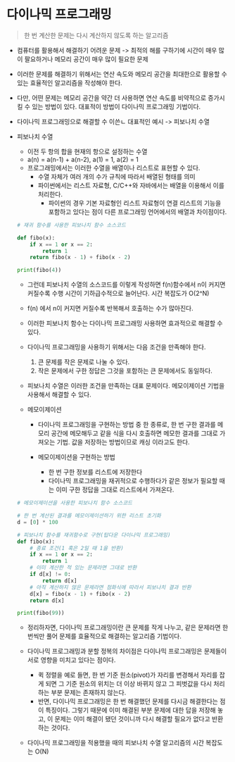 #  다이나믹 프로그래밍

> 한 번 계산한 문제는 다시 계산하지 않도록 하는 알고리즘

* 컴퓨터를 활용해서 해결하기 어려운 문제 -> 최적의 해를 구하기에 시간이 매우 많이 팔요하거나 메모리 공간이 매우 많이 필요한 문제
* 이러한 문제를 해결하기 위해서는 연산 속도와 메모리 공간을 최대한으로 활용할 수 있는 효율적인 알고리즘을 작성해야 한다.
* 다만, 어떤 문제는 메모리 공간을 약간 더 사용하면 연산 속도를 비약적으로 증가시킬 수 있는 방법이 있다. 대표적이 방법이 다이나믹 프로그래밍 기법이다. 
* 다이나믹 프로그래밍으로 해결할 수 이쓴ㄴ 대표적인 예시 -> 피보나치 수열

* 피보나치 수열

  * 이전 두 항의 합을 현재의 항으로 설정하는 수열
  * a(n) = a(n-1) + a(n-2), a(1) = 1, a(2) = 1
  * 프로그래밍에서는 이러한 수열을 배열이나 리스트로 표현할 수 있다. 
    * 수열 자체가 여러 개의 수가 규칙에 따라서 배열된 형태를 의미
    * 파이썬에서는 리스트 자료형, C/C++와 자바에서는 배열을 이용해서 이를 처리한다. 
      * 파이썬의 경우 기본 자료형인 리스트 자료형이 연결 리스트의 기능을 포함하고 있다는 점이 다른 프로그래밍 언어에서의 배열과 차이점이다.

  ```python
  # 재귀 함수를 사용한 피보나치 함수 소스코드
  
  def fibo(x):
      if x == 1 or x == 2:
          return 1
      return fibo(x - 1) + fibo(x - 2)
  
  print(fibo(4))
  ```

  * 그런데 피보나치 수열의 소스코드를 이렇게 작성하면 f(n)함수에서 n이 커지면 커질수록 수행 시간이 기하급수적으로 늘어난다. 시간 복잡도가 O(2^N)

  * f(n) 에서 n이 커지면 커질수록 반복해서 호출하는 수가 많아진다.

  * 이러한 피보나치 함수는 다이나믹 프로그래밍 사용하면 효과적으로 해결할 수 있다.

  * 다이나믹 프로그래밍을 사용하기 위해서는 다음 조건을 만족해야 한다.

    1. 큰 문제를 작은 문제로 나눌 수 있다.
    2. 작은 문제에서 구한 정답은 그것을 포함하는 큰 문제에서도 동일하다.

  * 피보나치 수열은 이러한 조건을 만족하는 대표 문제이다. 메모이제이션 기법을 사용해서 해결할 수 있다.

  * 메모이제이션 

    * 다이나믹 프로그래밍을 구현하는 방법 중 한 종류로, 한 번 구한 결과를 메모리 공간에 메모해두고 같을 식을 다시 호출하면 메모한 결과를 그대로 가져오는 기법. 값을 저장하는 방법이므로 캐싱 이라고도 한다.

    * 메모이제이션을 구현하는 방법 
      * 한 번 구한 정보를 리스트에 저장한다
      * 다이나믹 프로그래밍을 재귀적으로 수행하다가 같은 정보가 필요할 때는 이미 구한 정답을 그대로 리스트에서 가져온다.

  ```python
  # 메모이제이션을 사용한 피보나치 함수 소스코드
  
  # 한 번 계산된 결과를 메모이제이션하기 위한 리스트 초기화
  d = [0] * 100
  
  # 피보나치 함수를 재귀함수로 구현(탑다운 다이나믹 프로그래밍)
  def fibo(x):
      # 종료 조건(1 혹은 2일 때 1을 반환)
      if x == 1 or x == 2:
          return 1
      # 이미 계산한 적 있는 문제라면 그대로 반환
      if d[x] != 0:
          return d[x]
      # 아직 계산하지 않은 문제라면 점화식에 따라서 피보나치 결과 반환
      d[x] = fibo(x - 1) + fibo(x - 2)
      return d[x]
  
  print(fibo(99))
  ```

  * 정리하자면, 다이나믹 프로그래밍이란 큰 문제를 작게 나누고, 같은 문제라면 한 번씩만 풀어 문제를 효율적으로 해결하는 알고리즘 기법이다.

  * 다이나믹 프로그래밍과 분할 정복의 차이점은 다이나믹 프로그래밍은 문제들이 서로 영향을 미치고 있다는 점이다.
    * 퀵 정렬을 예로 들면, 한 번 기준 원소(pivot)가 자리를 변경해서 자리를 잡게 되면 그 기준 원소의 위치는 더 이상 바뀌지 않고 그 피벗값을 다시 처리하는 부분 문제는 존재하지 않는다.
    * 반면, 다이나믹 프로그래밍은 한 번 해결했던 문제를 다시금 해결한다는 점이 특징이다. 그렇기 때문에 이미 해결된 부분 문제에 대한 답을 저장해 놓고, 이 문제는 이미 해결이 됐던 것이니까 다시 해결할 필요가 없다고 반환하는 것이다. 
  * 다이나믹 프로그래밍을 적용했을 때의 피보나치 수열 알고리즘의 시간 복잡도는 O(N)

